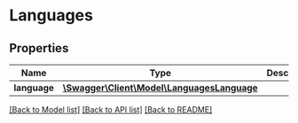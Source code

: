 # Languages

## Properties
Name | Type | Description | Notes
------------ | ------------- | ------------- | -------------
**language** | [**\Swagger\Client\Model\LanguagesLanguage**](LanguagesLanguage.md) |  | [optional] 

[[Back to Model list]](../README.md#documentation-for-models) [[Back to API list]](../README.md#documentation-for-api-endpoints) [[Back to README]](../README.md)


